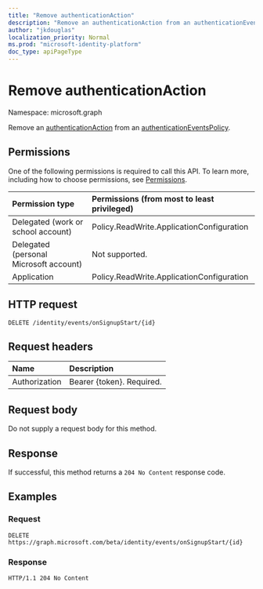```yaml
---
title: "Remove authenticationAction"
description: "Remove an authenticationAction from an authenticationEventsPolicy."
author: "jkdouglas"
localization_priority: Normal
ms.prod: "microsoft-identity-platform"
doc_type: apiPageType
---
```


# Remove authenticationAction

Namespace: microsoft.graph

Remove an [authenticationAction](../resources/authenticationaction.md) from an [authenticationEventsPolicy](../resources/authenticationeventspolicy.md).

## Permissions

One of the following permissions is required to call this API. To learn more, including how to choose permissions, see [Permissions](/graph/permissions-reference).

|Permission type|Permissions (from most to least privileged)|
|:---|:---|
|Delegated (work or school account)|Policy.ReadWrite.ApplicationConfiguration|
|Delegated (personal Microsoft account)|Not supported.|
|Application|Policy.ReadWrite.ApplicationConfiguration|

## HTTP request

<!-- {
  "blockType": "ignored"
}
-->

``` http
DELETE /identity/events/onSignupStart/{id}
```

## Request headers

|Name|Description|
|:---|:---|
|Authorization|Bearer {token}. Required.|

## Request body

Do not supply a request body for this method.

## Response

If successful, this method returns a `204 No Content` response code.

## Examples

### Request

<!-- {
  "blockType": "request",
  "name": "delete_onsignupstart_from_authenticationeventspolicy"
}
-->

``` http
DELETE https://graph.microsoft.com/beta/identity/events/onSignupStart/{id}
```

### Response

<!-- {
  "blockType": "response",
  "truncated": true
}
-->

``` http
HTTP/1.1 204 No Content
```
